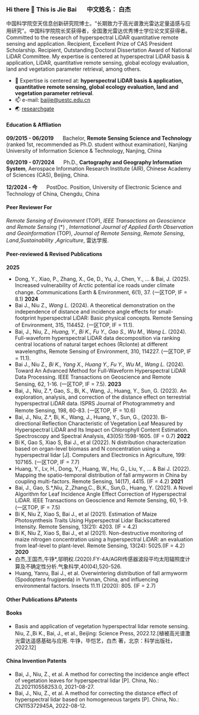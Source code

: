 ### Hi there 👋 This is Jie Bai     $\quad$  中文姓名： 白杰 
中国科学院空天信息创新研究院博士。“长期致力于高光谱激光雷达定量遥感与应用研究”。中国科学院院长奖获得者，全国激光雷达优秀博士学位论文奖获得者。Committed to the research of hyperspectral LiDAR quantitative remote sensing and application. Recipient, Excellent Prize of CAS President Scholarship. Recipient, Outstanding Doctoral Dissertation Award of National LiDAR Committee. My expertise is centered at hyperspectral LiDAR basis & application, LiDAR, quantitative remote sensing, global ecology evaluation, land and vegetation parameter retrieval, among others.
- 🔭 Expertise is centered at: **hyperspectral LiDAR basis & application, quantitative remote sensing, global ecology evaluation, land and vegetation parameter retrieval**.
- 📫 e-mail: baijie@uestc.edu.cn
- 🌏 [researchgate](https://www.researchgate.net/profile/Jie-Bai-22)
#### Education & Affliation
**09/2015 - 06/2019** $\quad$ Bachelor, **Remote Sensing Science and Technology**	(ranked 1st, recommended as Ph.D. student without examination), Nanjing University of Information Science & Technology,	Nanjing, China

**09/2019 - 07/2024** $\quad$ Ph.D., **Cartography and Geography Information System**, Aerospace Information Research Institute (AIR), Chinese Academy of Sciences (CAS),	Beijing, China.  

**12/2024 - 今** $\quad$  PostDoc. Position, University of Electronic Science and Technology of China, Chengdu, China
#### Peer Reviewer For
_Remote Sensing of Environment_ (TOP), _IEEE Transactions on Geoscience and Remote Sensing_ (*) , _International Journal of Applied Earth Observation and Geoinformation_ (TOP), _Journal of Remote Sensing_, _Remote Sensing_, _Land_,_Sustainability_ ,_Agriculture_, 雷达学报.
#### Peer-reviewed & Revised Publications
**2025**
- Dong, Y., Xiao, P., Zhang, X., Ge, D., Yu, J., Chen, Y., ... & Bai, J. (2025). Increased vulnerability of Arctic potential ice roads under climate change. Communications Earth & Environment, 6(1), 37. (一区TOP, IF = 8.1)
**2024**
- Bai J., Niu Z.*, Wang L.* (2024). A theoretical demonstration on the independence of distance and incidence angle effects for small-footprint hyperspectral LiDAR: Basic physical concepts. Remote Sensing of Environment, 315, 114452. (一区TOP, IF = 11.1).
- Bai, J., Niu, Z.*, Huang, Y., Bi K., Fu Y., Gao S., Wu M., Wang L.* (2024). Full-waveform hyperspectral LiDAR data decomposition via ranking central locations of natural target echoes (Rclonte) at different wavelengths, Remote Sensing of Environment, 310, 114227. (一区TOP, IF = 11.1). 
- Bai J., Niu Z.*, Bi K., Yang X., Huang Y., Fu Y., Wu M., Wang L.* (2024). Toward An Advanced Method for Full-Waveform Hyperspectral LiDAR Data Processing. IEEE Transactions on Geoscience and Remote Sensing, 62, 1-16. (一区TOP, IF = 7.5). 
**2023**
- Bai, J., Niu, Z.*, Gao, S., Bi, K., Wang, J., Huang, Y., Sun, G. (2023). An exploration, analysis, and correction of the distance effect on terrestrial hyperspectral LiDAR data. ISPRS Journal of Photogrammetry and Remote Sensing, 198, 60-83. (一区TOP, IF = 10.6)
- Bai, J., Niu, Z.*, Bi, K., Wang, J., Huang, Y., Sun, G., (2023). Bi-directional Reflection Characteristic of Vegetation Leaf Measured by Hyperspectral LiDAR and Its Impact on Chlorophyll Content Estimation. Spectroscopy and Spectral Analysis, 43(05):1598-1605. (IF = 0.7)
**2022**
- Bi K, Gao S, Xiao S, Bai J., et al (2022). N distribution characterization based on organ-level biomass and N concentration using a hyperspectral lidar [J]. Computers and Electronics in Agriculture, 199: 107165. (一区TOP, IF = 7.7)
- Huang, Y., Lv, H., Dong, Y., Huang, W., Hu, G., Liu, Y., ... & Bai J. (2022). Mapping the spatio-temporal distribution of fall armyworm in China by coupling multi-factors. Remote Sensing, 14(17), 4415. (IF = 4.2)
**2021**
- Bai, J., Gao, S.*,Niu, Z.,Zhang,C., Bi,K., Sun,G., Huang, Y. (2021). A Novel Algorithm for Leaf Incidence Angle Effect Correction of Hyperspectral LiDAR. IEEE Transactions on Geoscience and Remote Sensing, 60, 1-9. (一区TOP, IF = 7.5)
- Bi K, Niu Z, Xiao S, Bai J., et al (2021). Estimation of Maize Photosynthesis Traits Using Hyperspectral Lidar Backscattered Intensity. Remote Sensing, 13(21): 4203. (IF = 4.2)
- Bi K, Niu Z, Xiao S, Bai J., et al (2021). Non-destructive monitoring of maize nitrogen concentration using a hyperspectral LiDAR: an evaluation from leaf-level to plant-level. Remote Sensing, 13(24): 5025.(IF = 4.2)
**2020**
- 白杰,王国杰,牛铮*,邬明权.(2020).FY-4A/AGRI传感器波段平均太阳辐照度计算及不确定性分析.气象科学,40(04),520-526.
- Huang, Yanru, Bai J., et al. Overwintering distribution of fall armyworm (Spodoptera frugiperda) in Yunnan, China, and influencing environmental factors. Insects 11.11 (2020): 805.  (IF = 2.7)
#### Other Publications &Patents
#### Books
- Basis and application of vegetation hyperspectral lidar remote sensing. Niu, Z.,Bi K., Bai, J., et al., Beijing: Science Press, 2022.12.[植被高光谱激光雷达遥感基础与应用. 牛铮，毕恺艺，白杰 著，北京：科学出版社，2022.12]
#### China Invention Patents
- Bai, J., Niu, Z., et al. A method for correcting the incidence angle effect of vegetation leaves for hyperspectral lidar [P]. China, No.: ZL202110558253.0, 2021-08-27. 
- Bai, J., Niu, Z., et al. A method for correcting the distance effect of hyperspectral lidar based on homogeneous targets [P]. China, No.: CN115372945A, 2022-08-12.




